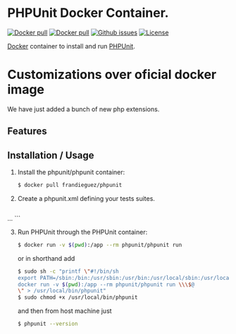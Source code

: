 # PHPUnit Docker Container.

[![Docker pull](https://img.shields.io/docker/pulls/frandieguez/phpunit.svg)](https://hub.docker.com/r/frandieguez/phpunit/) [![Docker pull](https://img.shields.io/docker/stars/frandieguez/phpunit.svg)](https://hub.docker.com/r/frandieguez/phpunit/) [![Github issues](https://img.shields.io/github/issues/frandieguez/docker-alpine-phpunit-custom.svg)](https://github.com/frandieguez/docker-alpine-phpunit-custom/issues) [![License](https://img.shields.io/github/license/frandieguez/docker-alpine-phpunit-custom.svg)](https://github.com/frandieguez/docker-alpine-phpunit-custom/blob/master/LICENSE)


[Docker](https://www.docker.com) container to install and run [PHPUnit](https://www.phpunit.de/).

# Customizations over oficial docker image
We have just added a bunch of new php extensions.

## Features

## Installation / Usage

1. Install the phpunit/phpunit container:

    ``` sh
	$ docker pull frandieguez/phpunit
	```

2. Create a phpunit.xml defining your tests suites.

    ``` xml
...
    ```

3. Run PHPUnit through the PHPUnit container:

    ``` sh
	$ docker run -v $(pwd):/app --rm phpunit/phpunit run
    ```
    or in shorthand add
    ``` sh
	$ sudo sh -c "printf \"#!/bin/sh
    export PATH=/sbin:/bin:/usr/sbin:/usr/bin:/usr/local/sbin:/usr/local/bin
    docker run -v $(pwd):/app --rm phpunit/phpunit run \\\$@
    \" > /usr/local/bin/phpunit"
	$ sudo chmod +x /usr/local/bin/phpunit
    ```
    and then from host machine just
    ``` sh
	$ phpunit --version
    ```
